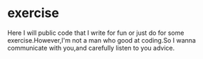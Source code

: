 # exercise
Here I will public code that I write for fun or just do for some exercise.However,I'm not a man who good at coding.So I wanna communicate with you,and carefully listen to you advice.
